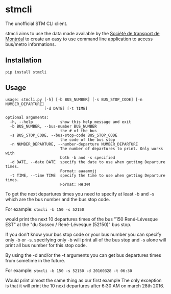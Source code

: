 # stmcli
The unofficial STM CLI client.

stmcli aims to use the data made available by the [Société de transport de Montréal](http://www.stm.info/)
to create an easy to use command line application to access bus/metro informations.

## Installation

``` pip install stmcli ```

## Usage

```
usage: stmcli.py [-h] [-b BUS_NUMBER] [-s BUS_STOP_CODE] [-n NUMBER_DEPARTURE]
                 [-d DATE] [-t TIME]

optional arguments:
  -h, --help            show this help message and exit
  -b BUS_NUMBER, --bus-number BUS_NUMBER
                        the # of the bus
  -s BUS_STOP_CODE, --bus-stop-code BUS_STOP_CODE
                        the code of the bus stop
  -n NUMBER_DEPARTURE, --number-departure NUMBER_DEPARTURE
                        The number of departures to print. Only works with
                        both -b and -s specified
  -d DATE, --date DATE  specify the date to use when getting Departure times.
                        Format: aaaammjj
  -t TIME, --time TIME  specify the time to use when getting Departure times.
                        Format: HH:MM
```

To get the next departures times you need to specify at least -b and -s which are the bus number and the bus stop code.

For example: ``` stmcli -b 150 -s 52150 ```

would print the next 10 departures times of the bus "150 René-Lévesque EST" at the "du Sussex / René-Lévesque (52150)" bus stop.

If you don't know your bus stop code or your bus number you can specify only -b or -s. specifying only -b will print all of the bus stop and -s alone will print all bus number for this stop code.

By using the -d and/or the -t arguments you can get bus departures times from sometime in the future.

For example: ``` stmcli -b 150 -s 52150 -d 20160328 -t 06:30 ```

Would print almost the same thing as our first example The only exception is that it will print the 10 next departures after 6:30 AM on march 28th 2016.

